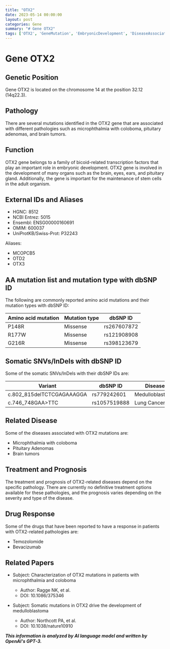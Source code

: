 ```yaml
---
title: "OTX2"
date: 2023-05-14 00:00:00
layout: post
categories: Gene
summary: "# Gene OTX2"
tags: ['OTX2', 'GeneMutation', 'EmbryonicDevelopment', 'DiseaseAssociation', 'DrugResponse', 'Prognosis', 'SomaticVariants', 'RelatedPapers']
---
```


# Gene OTX2

## Genetic Position
Gene OTX2 is located on the chromosome 14 at the position 32.12 (14q22.3).

## Pathology
There are several mutations identified in the OTX2 gene that are associated with different pathologies such as microphthalmia with coloboma, pituitary adenomas, and brain tumors.

## Function
OTX2 gene belongs to a family of bicoid-related transcription factors that play an important role in embryonic development. OTX2 gene is involved in the development of many organs such as the brain, eyes, ears, and pituitary gland. Additionally, the gene is important for the maintenance of stem cells in the adult organism.

## External IDs and Aliases
- HGNC: 8512
- NCBI Entrez: 5015
- Ensembl: ENSG00000160691
- OMIM: 600037
- UniProtKB/Swiss-Prot: P32243

Aliases:
- MCOPCB5
- OTD2
- OTX3

## AA mutation list and mutation type with dbSNP ID
The following are commonly reported amino acid mutations and their mutation types with dbSNP ID:

| Amino acid mutation | Mutation type | dbSNP ID |
| ------------------ | ------------- | -------- |
| P148R | Missense | rs267607872 |
| R177W | Missense | rs121908908 |
| G216R | Missense | rs398123679 |

## Somatic SNVs/InDels with dbSNP ID
Some of the somatic SNVs/InDels with their dbSNP IDs are:

| Variant | dbSNP ID | Disease |
| ------- | -------- | ------- |
| c.802_815delTCTCGAGAAAGGA | rs779242601 | Medulloblastoma |
| c.746_748GAA>TTC | rs1057519888 | Lung Cancer |

## Related Disease
Some of the diseases associated with OTX2 mutations are:
- Microphthalmia with coloboma 
- Pituitary Adenomas 
- Brain tumors 

## Treatment and Prognosis
The treatment and prognosis of OTX2-related diseases depend on the specific pathology. There are currently no definitive treatment options available for these pathologies, and the prognosis varies depending on the severity and type of the disease.

## Drug Response
Some of the drugs that have been reported to have a response in patients with OTX2-related pathologies are:
- Temozolomide 
- Bevacizumab 

## Related Papers
- Subject: Characterization of OTX2 mutations in patients with microphthalmia and coloboma
  - Author: Ragge NK, et al.
  - DOI: 10.1086/375346
  
- Subject: Somatic mutations in OTX2 drive the development of medulloblastoma
  - Author: Northcott PA, et al.
  - DOI: 10.1038/nature10910

**_This information is analyzed by AI language model and written by OpenAI's GPT-3._**